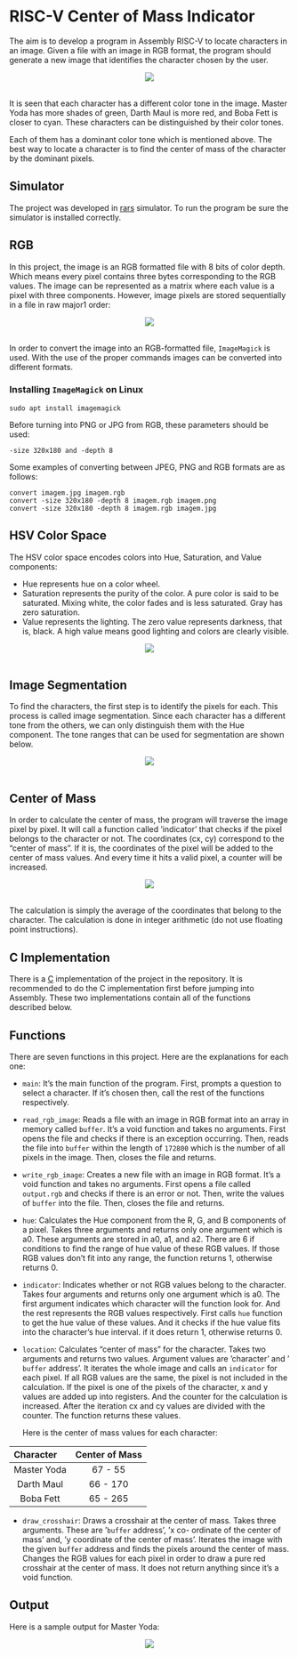 # RISC-V Center of Mass Indicator

The aim is to develop a program in Assembly RISC-V to locate characters in an image. 
Given a file with an image in RGB format, the program should generate a new image that identifies the character chosen by the user. 

<div align="center">
    <img src="https://github.com/CheesyFrappe/riscv-center-of-mass-indicator/assets/80858788/95532068-3e24-48ba-80bb-c1ac6e716bb4"/>
</div><br>
  
It is seen that each character has a different color tone in the image. Master Yoda has more shades
of green, Darth Maul is more red, and Boba Fett is closer to cyan. These characters can be distinguished by their color tones.

Each of them has a dominant color tone which is mentioned above. The best way to locate a character
is to find the center of mass of the character by the dominant pixels.


## Simulator
The project was developed in [rars](https://github.com/TheThirdOne/rars) simulator. To run the program be sure the simulator is installed correctly.<br>

## RGB
In this project, the image is an RGB formatted file with 8 bits of color depth. Which means every
pixel contains three bytes corresponding to the RGB values. The image can be represented as a matrix
where each value is a pixel with three components. However, image pixels are stored sequentially in a
file in raw major1 order:
<br>
<div align="center">
    <img src="https://github.com/CheesyFrappe/riscv-center-of-mass-indicator/assets/80858788/af7e4dae-134a-422f-a05f-1a2aa30c2aa9"/>
</div><br>

In order to convert the image into an RGB-formatted file, `ImageMagick` is used. With the use of the
proper commands images can be converted into different formats. 

### Installing `ImageMagick` on Linux 

```shell
sudo apt install imagemagick
```

Before turning into PNG or JPG from RGB, these parameters should be used:
```shell
-size 320x180 and -depth 8
```

Some examples of converting between JPEG, PNG and RGB formats are as follows:
```shell
convert imagem.jpg imagem.rgb
convert -size 320x180 -depth 8 imagem.rgb imagem.png
convert -size 320x180 -depth 8 imagem.rgb imagem.jpg
```

## HSV Color Space
The HSV color space encodes colors into Hue, Saturation, and Value components:
<ul>
<li> Hue represents hue on a color wheel.</li>
<li> Saturation represents the purity of the color. A pure color is said to be saturated. Mixing white,
the color fades and is less saturated. Gray has zero saturation.</li>
<li> Value represents the lighting. The zero value represents darkness, that is, black. A high value
means good lighting and colors are clearly visible.</li>
</ul>

<div align="center">
    <img src="https://github.com/CheesyFrappe/riscv-center-of-mass-indicator/assets/80858788/e186bc31-0bdf-4fdd-9a2b-f8252262687e"/>
</div><br>

## Image Segmentation
To find the characters, the first step is to identify the pixels for each. This process is called image
segmentation. Since each character has a different tone from the others, we can only distinguish them
with the Hue component. The tone ranges that can be used for segmentation are shown below.

<div align="center">
    <img src="https://github.com/CheesyFrappe/riscv-center-of-mass-indicator/assets/80858788/0b05bad1-5ef4-4ca1-bed9-e90c112ca919"/>
</div><br>

## Center of Mass
In order to calculate the center of mass, the program will traverse the image pixel by pixel. It
will call a function called ’indicator’ that checks if the pixel belongs to the character or not. The
coordinates (cx, cy) correspond to the “center of mass”. If it is, the coordinates of the pixel will be
added to the center of mass values. And every time it hits a valid pixel, a counter will be increased.

<div align="center">
    <img src="https://github.com/CheesyFrappe/riscv-center-of-mass-indicator/assets/80858788/460a1dc6-3549-4102-990f-043234a8d333"/>
</div><br>

The calculation is simply the average of the coordinates that belong to the character. The calculation is done in integer arithmetic (do not use floating point instructions).

## C Implementation
There is a [C](https://github.com/CheesyFrappe/riscv-center-of-mass-indicator/tree/master/src/c) implementation of the project in the repository. It is recommended to do the C implementation first before jumping 
into Assembly. These two implementations contain all of the functions described below.

## Functions
There are seven functions in this project. Here are the explanations for each one:

- `main`:
It’s the main function of the program. First, prompts a question to select a character. If it’s chosen
then, call the rest of the functions respectively.<br>

- `read_rgb_image`:
Reads a file with an image in RGB format into an array in memory called `buffer`. It’s a void function
and takes no arguments. First opens the file and checks if there is an exception occurring. Then, reads
the file into `buffer` within the length of `172800` which is the number of all pixels in the image. Then,
closes the file and returns.<br>

- `write_rgb_image`:
Creates a new file with an image in RGB format. It’s a void function and takes no arguments. First
opens a file called `output.rgb` and checks if there is an error or not. Then, write the values of `buffer`
into the file. Then, closes the file and returns.<br>

- `hue`:
Calculates the Hue component from the R, G, and B components of a pixel. Takes three arguments
and returns only one argument which is a0. These arguments are stored in a0, a1, and a2. There are
6 if conditions to find the range of hue value of these RGB values. If those RGB values don’t fit into
any range, the function returns 1, otherwise returns 0.<br>

- `indicator`:
  Indicates whether or not RGB values belong to the character. Takes four arguments and returns only
one argument which is a0. The first argument indicates which character will the function look for.
And the rest represents the RGB values respectively. First calls `hue` function to get the hue value of
these values. And it checks if the hue value fits into the character’s hue interval. if it does return 1,
otherwise returns 0.<br>

- `location`:
  Calculates “center of mass” for the character. Takes two arguments and returns two values. Argument
values are ’character’ and ’ `buffer` address’. It iterates the whole image and calls an `indicator` for each
pixel. If all RGB values are the same, the pixel is not included in the calculation. If the pixel is one
of the pixels of the character, x and y values are added up into registers. And the counter for the
calculation is increased. After the iteration cx and cy values are divided with the counter. The
function returns these values.

  Here is the center of mass values for each character:
<table align="center">
    <thead>
        <tr>
            <th align="left">Character</th>
            <th align="center">Center of Mass</th>
        </tr>
    </thead>
    <tbody>
        <tr>
            <td align="center">Master Yoda</td>
            <td align="center">67 - 55</td>
        </tr>
        <tr>
            <td align="center">Darth Maul</td>
            <td align="center">66 - 170</td>
        </tr>
        <tr>
            <td align="center">Boba Fett</td>
            <td align="center">65 - 265</td>
        </tr>
    </tbody>
</table>

- `draw_crosshair`:
  Draws a crosshair at the center of mass. Takes three arguments. These are ’`buffer` address’, ’x co-
ordinate of the center of mass’ and, ’y coordinate of the center of mass’. Iterates the image with the
given `buffer` address and finds the pixels around the center of mass. Changes the RGB values for
each pixel in order to draw a pure red crosshair at the center of mass. It does not return anything
since it’s a void function.

## Output
Here is a sample output for Master Yoda:

<div align="center">
    <img src="https://github.com/CheesyFrappe/riscv-center-of-mass-indicator/assets/80858788/585c47a3-5755-46bb-8261-3b82e239cf89"/>
</div><br>








